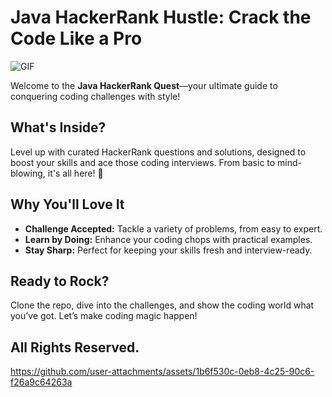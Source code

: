 #  Java HackerRank Hustle: Crack the Code Like a Pro 
<img align="middle" alt="GIF" src="https://images-wixmp-ed30a86b8c4ca887773594c2.wixmp.com/f/12cbe8a4-f55c-4b40-85bb-d8e1405e7b84/de5xmey-d2973d58-f67f-4f61-abdb-b4d240d98e5d.gif?token=eyJ0eXAiOiJKV1QiLCJhbGciOiJIUzI1NiJ9.eyJzdWIiOiJ1cm46YXBwOjdlMGQxODg5ODIyNjQzNzNhNWYwZDQxNWVhMGQyNmUwIiwiaXNzIjoidXJuOmFwcDo3ZTBkMTg4OTgyMjY0MzczYTVmMGQ0MTVlYTBkMjZlMCIsIm9iaiI6W1t7InBhdGgiOiJcL2ZcLzEyY2JlOGE0LWY1NWMtNGI0MC04NWJiLWQ4ZTE0MDVlN2I4NFwvZGU1eG1leS1kMjk3M2Q1OC1mNjdmLTRmNjEtYWJkYi1iNGQyNDBkOThlNWQuZ2lmIn1dXSwiYXVkIjpbInVybjpzZXJ2aWNlOmZpbGUuZG93bmxvYWQiXX0.rWg-cHkq9ex3P9VFu2TrW8R62gyoOOhRxtvmb5sJbgo" />

Welcome to the **Java HackerRank Quest**—your ultimate guide to conquering coding challenges with style! 



## What's Inside? 

Level up with curated HackerRank questions and solutions, designed to boost your skills and ace those coding interviews. From basic to mind-blowing, it's all here! 🚀

## Why You'll Love It 

- **Challenge Accepted:** Tackle a variety of problems, from easy to expert.
- **Learn by Doing:** Enhance your coding chops with practical examples.
- **Stay Sharp:** Perfect for keeping your skills fresh and interview-ready.

## Ready to Rock? 

Clone the repo, dive into the challenges, and show the coding world what you’ve got. Let’s make coding magic happen! 


## All Rights Reserved.

https://github.com/user-attachments/assets/1b6f530c-0eb8-4c25-90c6-f26a9c64263a
